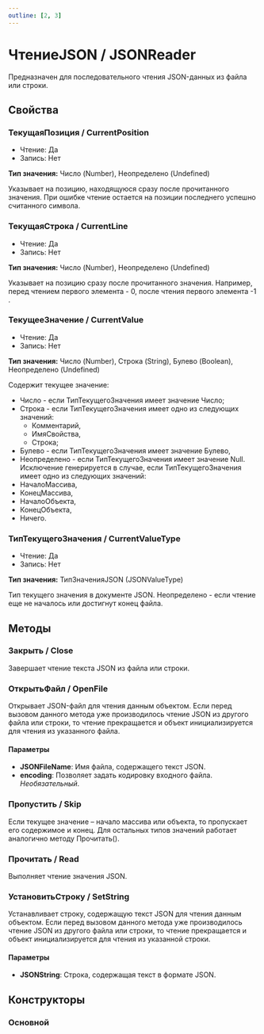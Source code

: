 ```yaml
---
outline: [2, 3]
---
```


# ЧтениеJSON / JSONReader


Предназначен для последовательного чтения JSON-данных из файла или строки.


## Свойства


### ТекущаяПозиция / CurrentPosition

* Чтение: Да
* Запись: Нет

**Тип значения:** Число (Number), Неопределено (Undefined)


Указывает на позицию, находящуюся сразу после прочитанного значения.
При ошибке чтение остается на позиции последнего успешно считанного символа.


### ТекущаяСтрока / CurrentLine

* Чтение: Да
* Запись: Нет

**Тип значения:** Число (Number), Неопределено (Undefined)


Указывает на позицию сразу после прочитанного значения.
Например, перед чтением первого элемента - 0, после чтения первого элемента -1 .


### ТекущееЗначение / CurrentValue

* Чтение: Да
* Запись: Нет

**Тип значения:** Число (Number), Строка (String), Булево (Boolean), Неопределено (Undefined)


Содержит текущее значение:
 - Число - если ТипТекущегоЗначения имеет значение Число;
 - Строка - если ТипТекущегоЗначения имеет одно из следующих значений:
   - Комментарий,
   - ИмяСвойства,
   - Строка;
 - Булево - если ТипТекущегоЗначения имеет значение Булево,
 - Неопределено - если ТипТекущегоЗначения имеет значение Null.
Исключение генерируется в случае, если ТипТекущегоЗначения имеет одно из следующих значений:
 - НачалоМассива,
 - КонецМассива,
 - НачалоОбъекта,
 - КонецОбъекта,
 - Ничего.


### ТипТекущегоЗначения / CurrentValueType

* Чтение: Да
* Запись: Нет

**Тип значения:** ТипЗначенияJSON (JSONValueType)


Тип текущего значения в документе JSON.
Неопределено - если чтение еще не началось или достигнут конец файла.


## Методы


### Закрыть / Close


Завершает чтение текста JSON из файла или строки.


### ОткрытьФайл / OpenFile


Открывает JSON-файл для чтения данным объектом. Если перед вызовом данного метода уже производилось чтение JSON из другого файла или строки, то чтение прекращается и объект инициализируется для чтения из указанного файла.


#### Параметры

* **JSONFileName**: Имя файла, содержащего текст JSON. 
* **encoding**: Позволяет задать кодировку входного файла. *Необязательный*. 

### Пропустить / Skip


Если текущее значение – начало массива или объекта, то пропускает его содержимое и конец.
Для остальных типов значений работает аналогично методу Прочитать().


### Прочитать / Read


Выполняет чтение значения JSON.


### УстановитьСтроку / SetString


Устанавливает строку, содержащую текст JSON для чтения данным объектом. Если перед вызовом данного метода уже производилось чтение JSON из другого файла или строки, то чтение прекращается и объект инициализируется для чтения из указанной строки.


#### Параметры

* **JSONString**: Строка, содержащая текст в формате JSON. 

## Конструкторы


### Основной


